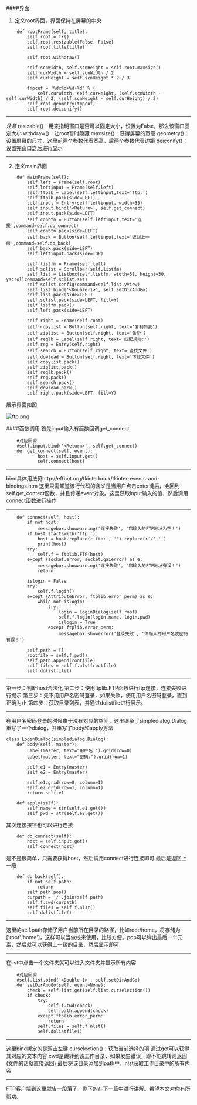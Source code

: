 ####界面
1. 定义root界面，界面保持在屏幕的中央
```
    def rootFrame(self, title):
        self.root = Tk()
        self.root.resizable(False, False)
        self.root.title(title)

        self.root.withdraw()

        self.scnWidth, self.scnHeight = self.root.maxsize()
        self.curWidth = self.scnWidth / 2
        self.curHeight = self.scnHeight * 2 / 3

        tmpcuf = '%dx%d+%d+%d' % (
            self.curWidth, self.curHeight, (self.scnWidth - self.curWidth) / 2, (self.scnHeight - self.curHeight) / 2)
        self.root.geometry(tmpcuf)
        self.root.deiconify()
```
---
*注意*
resizable()：用来指明窗口是否可以固定大小，设置为False，那么该窗口固定大小
withdraw()：让root暂时隐藏
maxsize()：获得屏幕的宽高
geometry()：设置屏幕的尺寸，这里前两个参数代表宽高，后两个参数代表边距
deiconify()：设置完窗口之后进行显示

---
2. 定义main界面
```
    def mainFrame(self):
        self.left = Frame(self.root)
        self.leftinput = Frame(self.left)
        self.ftplb = Label(self.leftinput,text='ftp:')
        self.ftplb.pack(side=LEFT)
        self.input = Entry(self.leftinput, width=35)
        self.input.bind('<Return>', self.get_connect)
        self.input.pack(side=LEFT)
        self.conbtn = Button(self.leftinput,text='连接',command=self.do_connect)
        self.conbtn.pack(side=LEFT)
        self.back = Button(self.leftinput,text='返回上一级',command=self.do_back)
        self.back.pack(side=LEFT)
        self.leftinput.pack(side=TOP)

        self.listfm = Frame(self.left)
        self.sclist = Scrollbar(self.listfm)
        self.list = Listbox(self.listfm, width=58, height=30, yscrollcommand=self.sclist.set)
        self.sclist.config(command=self.list.yview)
        self.list.bind('<Double-1>', self.setDirAndGo)
        self.list.pack(side=LEFT)
        self.sclist.pack(side=LEFT, fill=Y)
        self.listfm.pack()
        self.left.pack(side=LEFT)

        self.right = Frame(self.root)
        self.copylist = Button(self.right, text='复制列表')
        self.ziplist = Button(self.right, text='备份')
        self.reglb = Label(self.right, text='匹配规则:')
        self.reg = Entry(self.right)
        self.search = Button(self.right, text='查找文件')
        self.dowload = Button(self.right, text='下载文件')
        self.copylist.pack()
        self.ziplist.pack()
        self.reglb.pack()
        self.reg.pack()
        self.search.pack()
        self.dowload.pack()
        self.right.pack(side=LEFT, fill=Y)
```
展示界面如图

![ftp.png](http://upload-images.jianshu.io/upload_images/2591003-62ced8cc7c6f7913.png?imageMogr2/auto-orient/strip%7CimageView2/2/w/1240)

####函数调用
首先input输入有函数回调get_connect
```
    #对应回调
    #self.input.bind('<Return>', self.get_connect)
    def get_connect(self, event):
            host = self.input.get()
            self.connect(host)
```
---
bind具体用法见http://effbot.org/tkinterbook/tkinter-events-and-bindings.htm
这里只需知道该行代码的含义是当用户点击enter键后，会回到self.get_contect函数，并且传递event对象。这里获取input输入的值，然后调用connect函数进行操作

---
```
    def connect(self, host):
        if not host:
            messagebox.showwarning('连接失败', '您输入的FTP地址为空！')
        if host.startswith('ftp:'):
            host = host.replace(r'ftp:', '').replace(r'/','')
            print(host)
        try:
            self.f = ftplib.FTP(host)
        except (socket.error, socket.gaierror) as e:
            messagebox.showwarning('连接失败', '您输入的FTP地址有误！')
            return

        islogin = False
        try:
            self.f.login()
        except (AttributeError, ftplib.error_perm) as e:
            while not islogin:
                try:
                    login = LoginDialog(self.root)
                    self.f.login(login.name, login.pwd)
                    islogin = True
                except ftplib.error_perm:
                    messagebox.showerror('登录失败', '你输入的用户名或密码有误！')

        self.path = []
        rootfile = self.f.pwd()
        self.path.append(rootfile)
        self.files = self.f.nlst(rootfile)
        self.dolistfile()
```
---
第一步：判断host合法化
第二步：使用ftplib.FTP函数进行ftp连接，连接失败进行提示
第三步：先不用用户名密码登录，如果失败，使用用户名密码登录，直到正确为止
第四步：获取目录列表，并通过dolistfile进行展示。

---
在用户名密码登录的时候由于没有对应的空间，这里继承了simpledialog.Dialog重写了一个dialog，并重写了body和apply方法
```
class LoginDialog(simpledialog.Dialog):
    def body(self, master):
        Label(master, text="用户名:").grid(row=0)
        Label(master, text="密码:").grid(row=1)

        self.e1 = Entry(master)
        self.e2 = Entry(master)

        self.e1.grid(row=0, column=1)
        self.e2.grid(row=1, column=1)
        return self.e1

    def apply(self):
        self.name = str(self.e1.get())
        self.pwd = str(self.e2.get())
```
其次连接按钮也可以进行连接
```
    def do_connect(self):
        host = self.input.get()
        self.connect(host)
```
是不是很简单，只需要获得host，然后调用connect进行连接即可
最后是返回上一级
```
    def do_back(self):
        if not self.path:
            return
        self.path.pop()
        curpath = '/'.join(self.path)
        self.f.cwd(curpath)
        self.files = self.f.nlst()
        self.dolistfile()
```
---
这里的self.path存储了用户当前所在目录的路径，比如root/home，将存储为['root','home']，这样可以当做栈来使用，比较方便。pop可以弹出最后一个元素，然后就可以获得上一级的目录，然后显示即可

---
在list中点击一个文件夹就可以进入文件夹并显示所有内容
```
    #对应回调
    #self.list.bind('<Double-1>', self.setDirAndGo)
    def setDirAndGo(self, event=None):
        check = self.list.get(self.list.curselection())
        if check:
            try:
                self.f.cwd(check)
                self.path.append(check)
            except ftplib.error_perm:
                return
            self.files = self.f.nlst()
            self.dolistfile()
```
---
这里bind绑定的是双击左键
curselection()：获取当前选择的项
通过get可以获得其对应的文本内容
cwd是跳转到该工作目录，如果发生错误，即不能跳转则返回(文件的话就直接返回)
最后将该目录添加到path中，nlst获取工作目录中的所有内容

---
FTP客户端到这里就告一段落了，剩下的在下一篇中进行讲解。希望本文对你有所帮助。